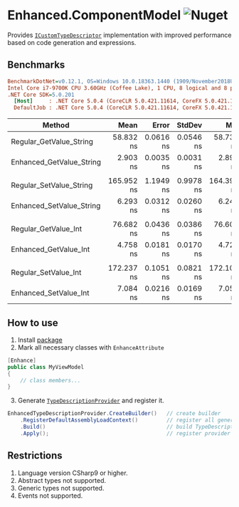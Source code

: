 # Enhanced.ComponentModel ![Nuget](https://img.shields.io/nuget/v/Enhanced.ComponentModel)
Provides [`ICustomTypeDescriptor`](https://docs.microsoft.com/en-us/dotnet/api/system.componentmodel.icustomtypedescriptor?view=net-5.0) implementation with improved performance based on code generation and expressions.

## Benchmarks
``` ini
BenchmarkDotNet=v0.12.1, OS=Windows 10.0.18363.1440 (1909/November2018Update/19H2)
Intel Core i7-9700K CPU 3.60GHz (Coffee Lake), 1 CPU, 8 logical and 8 physical cores
.NET Core SDK=5.0.201
  [Host]     : .NET Core 5.0.4 (CoreCLR 5.0.421.11614, CoreFX 5.0.421.11614), X64 RyuJIT
  DefaultJob : .NET Core 5.0.4 (CoreCLR 5.0.421.11614, CoreFX 5.0.421.11614), X64 RyuJIT
```
|                   Method |       Mean |     Error |    StdDev |        Min |        Max |     Median | Ratio |
|------------------------- |-----------:|----------:|----------:|-----------:|-----------:|-----------:|------:|
|  Regular_GetValue_String |  58.832 ns | 0.0616 ns | 0.0546 ns |  58.735 ns |  58.922 ns |  58.826 ns |  1.00 |
| Enhanced_GetValue_String |   2.903 ns | 0.0035 ns | 0.0031 ns |   2.898 ns |   2.909 ns |   2.903 ns |  0.05 |
|                          |            |           |           |            |            |            |       |
|  Regular_SetValue_String | 165.952 ns | 1.1949 ns | 0.9978 ns | 164.399 ns | 167.964 ns | 166.150 ns |  1.00 |
| Enhanced_SetValue_String |   6.293 ns | 0.0312 ns | 0.0260 ns |   6.240 ns |   6.317 ns |   6.305 ns |  0.04 |
|                          |            |           |           |            |            |            |       |
|     Regular_GetValue_Int |  76.682 ns | 0.0436 ns | 0.0386 ns |  76.600 ns |  76.725 ns |  76.693 ns |  1.00 |
|    Enhanced_GetValue_Int |   4.758 ns | 0.0181 ns | 0.0170 ns |   4.721 ns |   4.789 ns |   4.757 ns |  0.06 |
|                          |            |           |           |            |            |            |       |
|     Regular_SetValue_Int | 172.237 ns | 0.1051 ns | 0.0821 ns | 172.100 ns | 172.377 ns | 172.244 ns |  1.00 |
|    Enhanced_SetValue_Int |   7.084 ns | 0.0216 ns | 0.0169 ns |   7.052 ns |   7.111 ns |   7.085 ns |  0.04 |

## How to use
1. Install [package](https://www.nuget.org/packages/Enhanced.ComponentModel/)
2. Mark all necessary classes with `EnhanceAttribute`
``` csharp
[Enhance]
public class MyViewModel
{
    // class members...
}
```
3. Generate [`TypeDescriptionProvider`](https://docs.microsoft.com/en-us/dotnet/api/system.componentmodel.typedescriptionprovider?view=net-5.0) and register it.
```csharp
EnhancedTypeDescriptionProvider.CreateBuilder()   // create builder
    .RegisterDefaultAssemblyLoadContext()         // register all generated by package containers in builder
    .Build()                                      // build TypeDescriptionProvider
    .Apply();                                     // register provider in application TypeDescriptor.
```

## Restrictions
1. Language version CSharp9 or higher.
2. Abstract types not supported.
3. Generic types not supported.
4. Events not supported.
